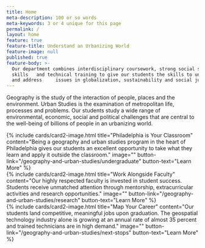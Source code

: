 ```yaml
---
title: Home
meta-description: 100 or so words
meta-keywords: 3 or 4 unique for this page
permalink: /
layout: home
feature: true
feature-title: Understand an Urbanizing World
feature-image: null
published: true
feature-body: >-
  Our department combines interdisciplinary coursework, strong social science
  skills   and technical training to give our students the skills to understand
  and address     issues in globalization, sustainability and social justice.
---
```

Geography is the study of the interaction of people, places and the environment. Urban Studies is the examination of metropolitan life, processes and problems. Our students study a wide range of environmental, economic, social and political challenges that are central to the well-being of billions of people in an urbanizing world. 

<div class="row row-wide">
  <div class="col m12 l4">{% include cards/card2-image.html 
    title="Philadelphia is Your Classroom" 
    content="Being a geography and urban studies program in the heart of Philadelphia gives our students an excellent opportunity to take what they learn and apply it outside the classroom." 
    image="" 
    button-link="/geography-and-urban-studies/undergraduate" 
    button-text="Learn More" %}
  </div>
  <div class="row row-wide">
    <div class="col m12 l4">{% include cards/card2-image.html 
      title="Work Alongside Faculty" 
      content="Our highly respected faculty is invested in student success. Students receive unmatched attention through mentorship, extracurricular activities and research opportunities." 
      image="" 
      button-link="/geography-and-urban-studies/research" 
      button-text="Learn More" %}
    </div>
    <div class="row row-wide">
      <div class="col m12 l4">{% include cards/card2-image.html 
        title="Map Your Career" 
        content="Our students land competitive, meaningful jobs upon graduation. The geospatial technology industry alone is growing at an annual rate of almost 35 percent and trained technicians are in high demand." 
        image="" 
        button-link="/geography-and-urban-studies/next-stops" 
        button-text="Learn More" %}
      </div>
</div>

